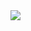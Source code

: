 <image src="https://www.google.com/url?sa=i&source=images&cd=&ved=2ahUKEwjeu8rD1vjmAhVNJ1AKHWxrCX0QjRx6BAgBEAQ&url=https%3A%2F%2Fwww.bestekrabbels.nl%2Fgrappige-dieren.html&psig=AOvVaw1JzY5I-T7PiBq_7YGG5y7C&ust=1578733441642409">

